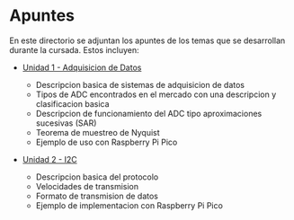 # Apuntes

En este directorio se adjuntan los apuntes de los temas que se desarrollan durante la cursada. Estos incluyen:

- [Unidad 1 - Adquisicion de Datos](./1.%20Adquisicion%20de%20Datos.pdf)
    - Descripcion basica de sistemas de adquisicion de datos
    - Tipos de ADC encontrados en el mercado con una descripcion y clasificacion basica
    - Descripcion de funcionamiento del ADC tipo aproximaciones sucesivas (SAR)
    - Teorema de muestreo de Nyquist
    - Ejemplo de uso con Raspberry Pi Pico

- [Unidad 2 - I2C](./2.%20I2C%20-%20Inter-Integrated%20Circuit.pdf)
    - Descripcion basica del protocolo
    - Velocidades de transmision
    - Formato de transmision de datos
    - Ejemplo de implementacion con Raspberry Pi Pico